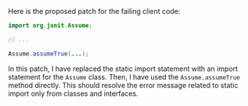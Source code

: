 Here is the proposed patch for the failing client code:

```java
import org.junit.Assume;

// ...

Assume.assumeTrue(...);
```

In this patch, I have replaced the static import statement with an import statement for the `Assume` class. Then, I have used the `Assume.assumeTrue` method directly. This should resolve the error message related to static import only from classes and interfaces.